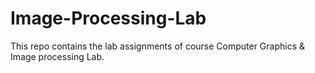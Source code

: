 # Image-Processing-Lab

This repo contains the lab assignments of course Computer Graphics & Image processing Lab.
